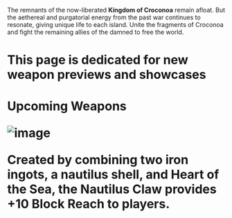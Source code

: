 The remnants of the now-liberated **Kingdom of Croconoa** remain afloat. 
But the aethereal and purgatorial energy from the past war continues to resonate, giving unique life to each island. Unite the fragments of Croconoa and fight the remaining allies of the damned to free the world.

<h1>This page is dedicated for new weapon previews and showcases<h1>

**Upcoming Weapons**


![image](https://github.com/xillenburg/Pyro-2024/assets/92593235/a5e5ea29-0202-47c5-a093-5d2a9c6c204c)


Created by combining two iron ingots, a nautilus shell, and Heart of the Sea, the Nautilus Claw provides +10 Block Reach to players.
